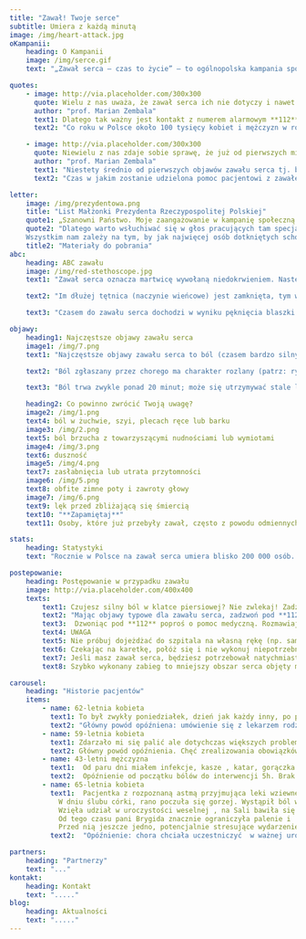 ```yaml
---
title: "Zawał! Twoje serce"
subtitle: Umiera z każdą minutą
image: /img/heart-attack.jpg
oKampanii:
    heading: O Kampanii
    image: /img/serce.gif
    text: "„Zawał serca – czas to życie” – to ogólnopolska kampania społeczna, której organizatorem są Śląskie Centrum Chorób Serca w Zabrzu oraz Fundacja Śląskiego Centrum Chorób Serca w Zabrzu. Celem kampanii jest edukacja dotycząca właściwego postępowania w przypadku pierwszych oznak zawału serca, bo chociaż polscy lekarze potrafią skutecznie leczyć zawał, to wciąż prawie co trzeci pacjent umiera tylko dlatego, że zwleka z zadzwonieniem po karetkę. Późna reakcja na zwał znacząco wypływa także na jakość życia pacjenta po zawale. Honorowy patronat nad Kampanią „Zawał serca - czas to życie” objęła Małżonka Prezydenta Rzeczypospolitej Polskiej Agata Kornhauser-Duda zaś Minister Zdrowia objął patronat merytoryczny nad kampanią. Partnerem strategicznym jest Philips."

quotes:
    - image: http://via.placeholder.com/300x300
      quote: Wielu z nas uważa, że zawał serca ich nie dotyczy i nawet gdy objawy wskazują na początek zawału, zwlekają z reakcją tak długo jak to tylko możliwe. Czasem kilka, kilkanaście, a czasem nawet kilkadziesiąt godzin. Tymczasem w przypadku zawału serca reakcja musi być natychmiastowa, bo im szybciej chory trafi w ręce specjalistów, tym większe są jego szanse na przeżycie, a także na normalne życie po zawale.
      author: "prof. Marian Zembala"
      text1: Dlatego tak ważny jest kontakt z numerem alarmowym **112** już w momencie, gdy zaobserwujemy u siebie lub u kogoś w najbliższym otoczeniu objawy zawału serca i wezwanie karetki pogotowia. To najskuteczniejszy środek ratujący serce!
      text2: "Co roku w Polsce około 100 tysięcy kobiet i mężczyzn w różnym wieku, dostaje zawału serca. Polscy lekarze potrafią skutecznie leczyć zawał, jednak co trzecia z tych osób umiera, bo zbyt późno zadzwoniła po karetkę."

    - image: http://via.placeholder.com/300x300
      quote: Niewielu z nas zdaje sobie sprawę, że już od pierwszych minut zawału w sercu powstają nieodwracalne zmiany, które postępują z upływem czasu. Będą one mieć znaczący wpływ na jakość życia chorego po zawale.
      author: "prof. Marian Zembala"
      text1: "Niestety średnio od pierwszych objawów zawału serca tj. bólu w klatce piersiowej, do udzielenia pacjentowi pierwszej pomocy mijają w Polsce około 2 i pół godziny."
      text2: "Czas w jakim zostanie udzielona pomoc pacjentowi z zawałem serca – zależy także od Ciebie! Dlatego jeśli czujesz ból w klatce piersiiowej? Nie zwlekaj! Zadzwoń pod **112** i wezwij pogotowie!"

letter:
    image: /img/prezydentowa.png
    title: "List Małżonki Prezydenta Rzeczypospolitej Polskiej"
    quote1: „Szanowni Państwo. Moje zaangażowanie w kampanię społeczną „Zawał serca – czas to życie” było decyzją świadomą, płynącą z przekonania, że należy głośno mówić o chorobach układu krążenia, chorobach pozostających nadal główną przyczyną umieralności w Polsce. Śląskie Centrum Chorób Serca w Zabrzu ma w swojej długiej historii wiele udanych operacji i zabiegów ratujących życie. 
    quote2: "Dlatego warto wsłuchiwać się w głos pracujących tam specjalistów, kiedy mówią o potrzebie edukacji społecznej w zakresie objawów zawału serca i czynników ryzyka jego wystąpienia, a także metod leczenia i stosowania profilaktyki zawałowej.
    Wszystkim nam zależy na tym, by jak najwięcej osób dotkniętych schorzeniami sercowo-naczyniowymi, a przede wszystkim zawałem serca, otrzymało na czas skuteczną pomoc. W związku z tym odczuwamy potrzebę podejmowania inicjatyw promujących zachowania, które skracają czas oczekiwania na udzielenie tej pomocy. Uczmy się więc stale, jak rozpoznawać niepokojące symptomy. Poznajmy podstawowe czynności, które możemy sami wykonać, by uratować komuś życie przed przybyciem pomocy medycznej. Naprawdę bardzo dużo zależy od nas samych, naszej odpowiedzialności, a przede wszystkim wiedzy i szybkiego działania. Pamiętajmy, że serce mamy tylko jedno. Dbajmy o nie. Namawiajmy też innych do prowadzenia zdrowego trybu życia i poddawania się okresowym badaniom kardiologicznym. Gorąco państwa do tego namawiam.\""
    title2: "Materiały do pobrania"
abc:
    heading: ABC zawału
    image: /img/red-stethoscope.jpg
    text1: "Zawał serca oznacza martwicę wywołaną niedokrwieniem. Następuje on w momencie zamknięcia naczynia krwionośnego w sercu, co zwykle jest skutkiem pęknięcia blaszki miażdżycowej w naczyniu wieńcowym, czyli naczyniu doprowadzającym krew do serca. W związku brakiem dopływ krwi, a tym samym tlenu do mięśnia sercowego, obumiera odcięty fragmen serca."

    text2: "Im dłużej tętnica (naczynie wieńcowe) jest zamknięta, tym większy obszar serca umiera. Szybkie rozpoczęcie leczenia mającego na celu otwarcie tętnicy zwiększa szansę na uratowanie mięśnia sercowego. Ilość czasu na interwencję jest jednak ograniczony. Zwykle po 3–6 godzinach umiera cały obszar mięśnia sercowego zaopatrywany przez zamkniętą tętnicę wieńcową i wówczas zmiany te są nieodwracalne, nawet przy zastosowaniu nowoczesnych metod leczenia."

    text3: "Czasem do zawału serca dochodzi w wyniku pęknięcia blaszki miażdżycowej. Zdarza się, że rosnąca przez długi czas blaszka miażdżycowa, doprowadza do dużego zwężenia naczynia, co znacznie ogranicza dopływ krwi do fragmentu serca, a tym samym zaopatrywania w tlen."

objawy:
    heading1: Najczęstsze objawy zawału serca
    image1: /img/7.png
    text1: "Najczęstsze objawy zawału serca to ból (czasem bardzo silny), pieczenie lub ucisk za mostkiem. Występują one u większości chorych z zawałem."

    text2: "Ból zgłaszany przez chorego ma charakter rozlany (patrz: ryc. 3.), a nie punktowy, tzn. nie można wskazać miejsca bólu jednym palcem. Dlatego pacjent z zawałem serca zazwyczaj wskazuje miejsce bólu, przykładając całą pięść do mostka."

    text3: "Ból trwa zwykle ponad 20 minut; może się utrzymywać stale lub wielokrotnie ustępować i nawracać. U osób w starszym wieku lub chorujących na cukrzycę ból w trakcie zawału może być mniej charakterystyczny albo (rzadko) nie występuje wcale. Wówczas zawał objawia się np. w postaci zasłabnięcia lub duszności."

    heading2: Co powinno zwrócić Twoją uwagę?
    image2: /img/1.png
    text4: ból w żuchwie, szyi, plecach ręce lub barku
    image3: /img/2.png
    text5: ból brzucha z towarzyszącymi nudnościami lub wymiotami
    image4: /img/3.png
    text6: duszność
    image5: /img/4.png
    text7: zasłabnięcia lub utrata przytomności
    image6: /img/5.png
    text8: obfite zimne poty i zawroty głowy
    image7: /img/6.png
    text9: lęk przed zbliżającą się śmiercią
    text10: "**Zapamiętaj**"
    text11: Osoby, które już przebyły zawał, często z powodu odmiennych objawów nie rozpoznają kolejnego. Każdy zawał może mieć inne objawy. 

stats:
    heading: Statystyki
    text: "Rocznie w Polsce na zawał serca umiera blisko 200 000 osób. Według Głównego Urzędu Statystycznego z 2009 roku zawału serca doświadczyło kiedykolwiek w swoim życiu 3,3% Polaków, w tym 4,1% mężczyzn i 2,5% kobiet. Ryzyko wystąpienia zawału zwiększa się znacznie z wiekiem, np. zawał serca przebyło w przeszłości aż 14% osób w wieku 70–79 lat."

postepowanie:
    heading: Postępowanie w przypadku zawału
    image: http://via.placeholder.com/400x400
    texts:
        text1: Czujesz silny ból w klatce piersiowej? Nie zwlekaj! Zadzwoń pod **112** i wezwij pogotowie!
        text2: "Mając objawy typowe dla zawału serca, zadzwoń pod **112** nawet wówczas, gdy nie jesteś pewien, czy to zawał. Czas rozpoczęcia leczenia ma kluczowe znaczenie, a każda minuta wahania zwiększa ryzyko zgonu lub poważnych konsekwencji zdrowotnych. Pamiętaj: Każde 10 minut opóźnienia interwencji lekarza w przypadku zawału zabiera bezpowrotnie twoje zdrowie i życie!"
        text3:  Dzwoniąc pod **112** poproś o pomoc medyczną. Rozmawiaj spokojnie, a gdy sprawia Ci to trudność, poproś o pomoc osobę z twojego otoczenia. Jeśli nie masz telefonu, poproś o wezwanie pomocy kogoś z otoczenia. Podczas kontaktu z depozytorem odpowiadaj konkretnie na zadawane pytania. Podaj dokładny adres pod którym się znajdujesz i nie rozłączaj się przed końcem rozmowy.
        text4: UWAGA
        text5: Nie próbuj dojeżdżać do szpitala na własną rękę (np. samochodem), nie szukaj pomocy u krewnych lub u lekarza rodzinnego, natychmiast zadzwoń pod **112** i wezwij karetkę. 
        text6: Czekając na karetkę, połóż się i nie wykonuj niepotrzebnych wysiłków. Jeśli mieszkasz w bloku lub na  trudno dostępnym terenie, poproś kogoś, aby pomógł ratownikom cię zlokalizować. Personel pogotowia ratunkowego jest przeszkolony w rozpoznawaniu objawów zawału serca. Karetka pogotowia zapewni ci szybki i bezpośredni dojazd do ośrodka, gdzie można rozpocząć leczenie.
        text7: Jeśli masz zawał serca, będziesz potrzebował natychmiastowego leczenia – udrożnienia zatkanej tętnicy i przywrócenia dopływu krwi do serca. Takie postępowanie zatrzyma proces obumierania komórek mięśnia sercowego.
        text8: Szybko wykonany zabieg to mniejszy obszar serca objęty martwicą (tzw. blizna pozawałowa) i mniejsze ryzyko zgonu lub rozwoju groźnych powikłań, takich jak niewydolność serca.

carousel:
    heading: "Historie pacjentów"
    items:
        - name: 62-letnia kobieta
          text1: To był zwykły poniedziałek, dzień jak każdy inny, po południu zrobiłam zakupy zajmowałam się dziećmi, znaczy się wnukami, ,około godziny 4 zaczęły się bole, o tu za mostkiem. Ustępowały i wracały, miałam już problem z sercem więc nie zamierzałam tego bagatelizować. Od razu zadzwoniłam do swojej przychodni. Pani rejestratorka powiedziała mi, że doktor przyjmie mnie o godz 5 30.  Zadzwoniłam po córkę, odebrała dzieci i zawiozła mnie do przychodni.  Zanim weszłam do gabinetu zrobiono mi EKG. Czekała pod gabinetem jeszcze 10 minut było sporo osób z kaszlem i katarem. W końcu poprosiłam pielęgniarkę, żeby zapytała doktor o przyjęcie poza wyznaczona kolejką. Od tych paru minut bóle w klatce bardzo się wzmogły, czułam się źle. Pielęgniarka wzięła EKG i weszła do gabinetu. Nie minęła minuta, a doktorka z pielęgniarką wyszły razem. Od razu zaprowadziły mnie do gabinetu zabiegowego, położyły na kozetce. Lekarka poinformowała mnie że podejrzewa u mnie zawał serca i dzwoni po karetkę pogotowi, żeby przekazać mnie do dalszego leczenia do szpitala. Po 10 minutach na miejscu było pogotowie, lekarz z karetki wykonał mi EKG po chwili poinformował mnie, że mam zawał i że rozmawiał z dyżurnym kardiologiem w Zabrze z Kliniki u Religii i że niezwłocznie mnie tam wiozą celem dalszego leczenia
          text2: "Główny powód opóźniena: umówienie się z lekarzem rodzinnym, brak wezwania karetki pogotowia ."
        - name: 59-letnia kobieta
          text1: Zdarzało mi się palić ale dotychczas większych problemów z sercem nie miałam. Ostatni dzień października byłam zagoniona. Wiadomo przed 1 listopada trzeba było wszystko przygotować, odświeżyć nagrobki, kupić znicze. Przez ten cały stres i gonitwę czułam się źle. Parę razy ale nie stałe poczułam taki dyskomfort w klatce. Wszystko zwaliłam na karb tej grobowej gonitwy. Tak teraz myślę, że sama prawie wylądowałam na cmentarzu, nie wiele brakowało. No i przyszedł ten cmentarny dzień. Rano obudziłam się przeszłam parę kroków do kuchni, pojawił się dyskomfort, ale minął. W południe pojechałam na groby, było zimno ale do zniesienia. Dyskomfort nawracał, przy przejściu od grobu do grobu, było coraz gorzej. W końcu usiadłam a ból nie minął. Poprosiłam syna żeby zadzwonił na pogotowie, czułam że dzieje się ze mną coś złego. Powoli udało mi się jeszcze wyjść z cmentarza. Karetka była szybko, zabrali mnie z pod bramy. Do słownie i w przenośni. Taka granica między życiem a śmiercią. W karetce powiedzieli że mam zawał i że to był ostatni dzwonek. Jednak mimo wszystko byłam dobrej myśli. Stwierdziłam że mało kto jedzie w tą stroną z tamtąd. Więc musi być dobrze. Jakby miało być źle to zostałabym już na tym cmentarzu. Byłam w Zabrzu około godziny 17. Od momentu wezwania pogotowia nie trwało to już długo. Zabieg a później to cale leczenie. Mam nadzieje że 1 listopada za rok będę dalej tu a nie tam. ( śmiech)
          text2: Główny powód opóźnienia. Chęć zrealizowania obowiązków danego dnia w pierwszej kolejności.
        - name: 43-letni mężczyzna
          text1:  Od paru dni miałem infekcje, kasze , katar, gorączka. Poszedłem do swojego lekarza wypisał antybiotyk, leki przeciwgorączkowego i tak to leciało . W końcu nadeszła środa, dziwne bóle w      klatce piersiowej, nie miałem jeszcze takich. Raz się pojawiała drugi raz zanikały. Ciągnęło się to od późnego popołudnia, gdzieś około 16. Najpierw pomyślałem że to coś z płucami, ale chwile później przyszła refleksja że to może nie płuca a serca. Bo od paru dni czułem się lepiej. To skąd to nagłe pogorszenie,. Taki tępy ból trzymał mnie do 6, później lekko zelżał. O 9 kiedy znowu wrócił z podobna siła jak wcześniej spakowałem swoje rzeczy i pojechałem do szpitala do was. Już wtedy podejrzewałem że coś nie tak. Już na izbie u was dolegliwości mi się na silił. Praktycznie z marszu pojechałem na stół. Wyglądało na to że zgłosiłem się rychło w czas. Była godzina 22. 
          text2:  Opóźnienie od początku bólów do interwencji 5h. Brak znajomości objawów. Przyjechał sam do szpitala.
        - name: 65-letnia kobieta
          text1:  Pacjentka z rozpoznaną astmą przyjmująca leki wziewne.
            W dniu ślubu córki, rano poczuła się gorzej. Wystąpił ból w klatce piersiowej, duszność i drżenie mięśni. Chora uznała, że to napad astmatyczny i zażyła leki wziewne, odpoczęła chwilę, zjadła śniadanie i wydawało jej się, że jej samopoczucie poprawiło się.
            Wzięła udział w uroczystości weselnej , na Sali bawiła się jeszcze z wnukami ale czuła się coraz gorzej. Kiedy, w towarzystwie synowej wyszła na zewnątrz w celu zapalenia papierosa (!), zrobiło jej się słabo i rodzina wezwała pogotowie. Chorą przewieziono do Szpitala Miejskiego w Biskupicach a po kolejnych 3 godzinach do SCCS. W rezultacie chora wjechała na zabieg hemodynamiczny w czasie kiedy na Sali weselnej odbywały się tradycyjne oczepiny ;-)
            Od tego czasu pani Brygida znacznie ograniczyła palenie i  planuje zupełnie wyzwolić się z tego nałogu, wychodzi częściej na spacer ze swoimi pieskami stosuje się do zaleceń lekarskich.
            Przed nią jeszcze jedno, potencjalnie stresujące wydarzenie- niebawem będzie wydawała za mąż ostatnia córkę i  ma nadzieję, że tym razem nic nie zakłóci tej uroczystości.
          text2:  "Opóźnienie: chora chciała uczestniczyć  w ważnej uroczystości rodzinnej, brak znajomości objawów"

partners:
    heading: "Partnerzy"
    text: "..."
kontakt:
    heading: Kontakt
    text: "....."
blog: 
    heading: Aktualności
    text: "....."
---
```

